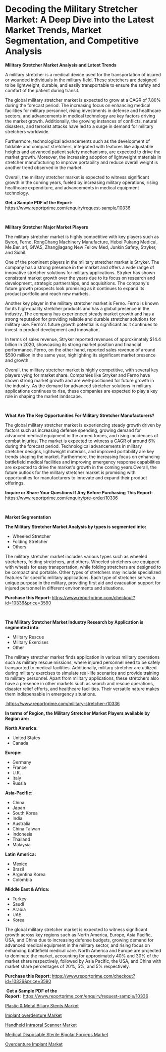 <p><h1>Decoding the Military Stretcher Market: A Deep Dive into the Latest Market Trends, Market Segmentation, and Competitive Analysis</h1></p><p><strong>Military Stretcher Market Analysis and Latest Trends</strong></p>
<p><p>A military stretcher is a medical device used for the transportation of injured or wounded individuals in the military field. These stretchers are designed to be lightweight, durable, and easily transportable to ensure the safety and comfort of the patient during transit.</p><p>The global military stretcher market is expected to grow at a CAGR of 7.80% during the forecast period. The increasing focus on enhancing medical facilities for military personnel, rising investments in defense and healthcare sectors, and advancements in medical technology are key factors driving the market growth. Additionally, the growing instances of conflicts, natural disasters, and terrorist attacks have led to a surge in demand for military stretchers worldwide.</p><p>Furthermore, technological advancements such as the development of foldable and compact stretchers, integrated with features like adjustable heights and advanced patient safety mechanisms, are expected to drive the market growth. Moreover, the increasing adoption of lightweight materials in stretcher manufacturing to improve portability and reduce overall weight is another trend observed in the market.</p><p>Overall, the military stretcher market is expected to witness significant growth in the coming years, fueled by increasing military operations, rising healthcare expenditure, and advancements in medical equipment technology.</p></p>
<p><strong>Get a Sample PDF of the Report:&nbsp;</strong> <a href="https://www.reportprime.com/enquiry/request-sample/10336">https://www.reportprime.com/enquiry/request-sample/10336</a></p>
<p>&nbsp;</p>
<p><strong>Military Stretcher Major Market Players</strong></p>
<p><p>The military stretcher market is highly competitive with key players such as Byron, Ferno, RongChang Machinery Manufacture, Hebei Pukang Medical, Me.Ber. srl, GIVAS, Zhangjiagang New Fellow Med, Junkin Safety, Stryker, and Sidhil. </p><p>One of the prominent players in the military stretcher market is Stryker. The company has a strong presence in the market and offers a wide range of innovative stretcher solutions for military applications. Stryker has shown consistent market growth over the years due to its focus on research and development, strategic partnerships, and acquisitions. The company's future growth prospects look promising as it continues to expand its product portfolio and reach new markets.</p><p>Another key player in the military stretcher market is Ferno. Ferno is known for its high-quality stretcher products and has a global presence in the industry. The company has experienced steady market growth and has a strong reputation for providing reliable and durable stretcher solutions for military use. Ferno's future growth potential is significant as it continues to invest in product development and innovation.</p><p>In terms of sales revenue, Stryker reported revenues of approximately $14.4 billion in 2020, showcasing its strong market position and financial performance. Ferno, on the other hand, reported sales revenue of around $500 million in the same year, highlighting its significant market presence and growth.</p><p>Overall, the military stretcher market is highly competitive, with several key players vying for market share. Companies like Stryker and Ferno have shown strong market growth and are well-positioned for future growth in the industry. As the demand for advanced stretcher solutions in military applications continues to rise, these companies are expected to play a key role in shaping the market landscape.</p></p>
<p>&nbsp;</p>
<p><strong>What Are The Key Opportunities For Military Stretcher Manufacturers?</strong></p>
<p><p>The global military stretcher market is experiencing steady growth driven by factors such as increasing defense spending, growing demand for advanced medical equipment in the armed forces, and rising incidences of combat injuries. The market is expected to witness a CAGR of around 6% during the forecast period. Technological advancements in military stretcher designs, lightweight materials, and improved portability are key trends shaping the market. Furthermore, the increasing focus on enhancing battlefield medical facilities and improving emergency response capabilities are expected to drive the market's growth in the coming years.Overall, the future outlook for the military stretcher market is promising with opportunities for manufacturers to innovate and expand their product offerings.</p></p>
<p><strong>Inquire or Share Your Questions If Any Before Purchasing This Report:</strong> <a href="https://www.reportprime.com/enquiry/pre-order/10336">https://www.reportprime.com/enquiry/pre-order/10336</a></p>
<p>&nbsp;</p>
<p><strong>Market Segmentation</strong></p>
<p><strong>The Military Stretcher Market Analysis by types is segmented into:</strong></p>
<p><ul><li>Wheeled Stretcher</li><li>Folding Stretcher</li><li>Others</li></ul></p>
<p><p>The military stretcher market includes various types such as wheeled stretchers, folding stretchers, and others. Wheeled stretchers are equipped with wheels for easy transportation, while folding stretchers are designed to be compact and portable. Other types of stretchers may include specialized features for specific military applications. Each type of stretcher serves a unique purpose in the military, providing first aid and evacuation support for injured personnel in different environments and situations.</p></p>
<p><strong>Purchase this Report:&nbsp;</strong><a href="https://www.reportprime.com/checkout?id=10336&price=3590">https://www.reportprime.com/checkout?id=10336&price=3590</a></p>
<p>&nbsp;</p>
<p><strong>The Military Stretcher Market Industry Research by Application is segmented into:</strong></p>
<p><ul><li>Military Rescue</li><li>Military Exercises</li><li>Other</li></ul></p>
<p><p>The military stretcher market finds application in various military operations such as military rescue missions, where injured personnel need to be safely transported to medical facilities. Additionally, military stretcher are utilized during military exercises to simulate real-life scenarios and provide training to military personnel. Apart from military applications, these stretchers also have a presence in other markets such as search and rescue operations, disaster relief efforts, and healthcare facilities. Their versatile nature makes them indispensable in emergency situations.</p></p>
<p><a href="https://www.reportprime.com/military-stretcher-r10336">&nbsp;https://www.reportprime.com/military-stretcher-r10336</a></p>
<p><strong>In terms of Region, the Military Stretcher Market Players available by Region are:</strong></p>
<p>
    <p> <strong> North America: </strong>
        <ul>
            <li>United States</li>
            <li>Canada</li>
        </ul>
        </p> 
    <p> <strong> Europe: </strong>
        <ul>
            <li>Germany</li>
            <li>France</li>
            <li>U.K.</li>
            <li>Italy</li>
            <li>Russia</li>
        </ul>
        </p> 
    <p> <strong> Asia-Pacific: </strong>
        <ul>
            <li>China</li>
            <li>Japan</li>
            <li>South Korea</li>
            <li>India</li>
            <li>Australia</li>
            <li>China Taiwan</li>
            <li>Indonesia</li>
            <li>Thailand</li>
            <li>Malaysia</li>
        </ul>
        </p> 
    <p> <strong> Latin America: </strong>
        <ul>
            <li>Mexico</li>
            <li>Brazil</li>
            <li>Argentina Korea</li>
            <li>Colombia</li>
        </ul>
        </p> 
    <p> <strong> Middle East & Africa: </strong>
        <ul>
            <li>Turkey</li>
            <li>Saudi</li>
            <li>Arabia</li>
            <li>UAE</li>
            <li>Korea</li>
        </ul>
    </p>
    </p>
<p><p>The global military stretcher market is expected to witness significant growth across key regions such as North America, Europe, Asia Pacific, USA, and China due to increasing defense budgets, growing demand for advanced medical equipment in the military sector, and rising focus on enhancing battlefield medical care. North America and Europe are projected to dominate the market, accounting for approximately 40% and 30% of the market share respectively, followed by Asia Pacific, the USA, and China with market share percentages of 20%, 5%, and 5% respectively.</p></p>
<p><strong>Purchase this Report: </strong><a href="https://www.reportprime.com/checkout?id=10336&price=3590">https://www.reportprime.com/checkout?id=10336&price=3590</a></p>
<p>&nbsp;<strong>Get a Sample PDF of the Report:&nbsp;&nbsp;</strong><a href="https://www.reportprime.com/enquiry/request-sample/10336">https://www.reportprime.com/enquiry/request-sample/10336</a></p>
<p><strong></strong></p>
<p><p><a href="https://medium.com/@caseyshhand587/plastic-metal-biliary-stents-market-size-share-trends-analysis-report-by-end-use-67d19e19c6cb">Plastic & Metal Biliary Stents Market</a></p><p><a href="https://github.com/HallieBird1/Market-Research-Report-List-1/blob/main/implant-overdenture-market.md">Implant overdenture Market</a></p><p><a href="https://medium.com/@joanne.alsop6545/strategic-insights-into-global-handheld-intraoral-scanner-market-trends-2024-2031-covered-in-4c80657eb682">Handheld Intraoral Scanner Market</a></p><p><a href="https://medium.com/@kirstencharriso/medical-disposable-sterile-bipolar-forceps-market-global-market-share-and-ranking-overall-sales-57669119caf8">Medical Disposable Sterile Bipolar Forceps Market</a></p><p><a href="https://github.com/hannahforsyth9786/Market-Research-Report-List-1/blob/main/overdenture-implant-market.md">Overdenture Implant Market</a></p></p>
